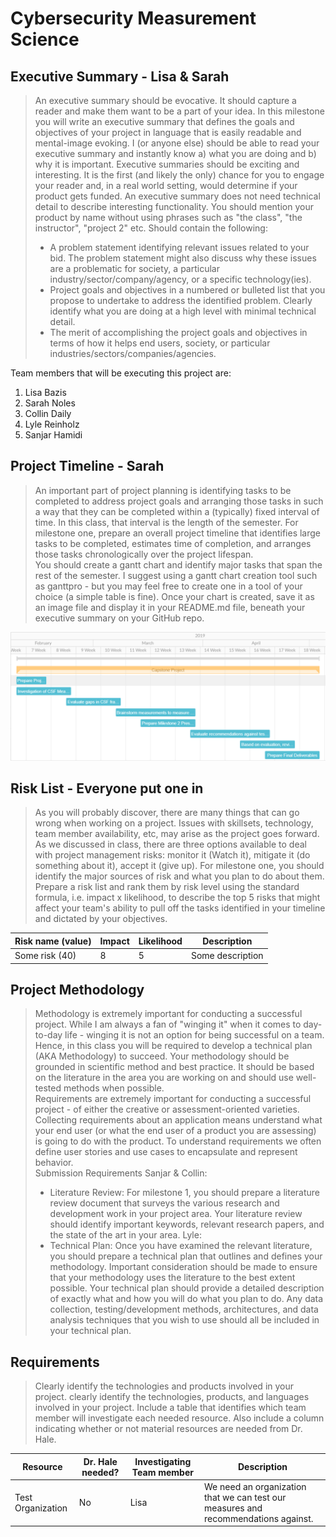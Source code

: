 # Cybersecurity Measurement Science

## Executive Summary - Lisa & Sarah

> An executive summary should be evocative. It should capture a reader and make them want to be a part of your idea. In this milestone you will write an executive summary that defines the goals and objectives of your project in language that is easily readable and mental-image evoking. I (or anyone else) should be able to read your executive summary and instantly know a) what you are doing and b) why it is important. Executive summaries should be exciting and interesting. It is the first (and likely the only) chance for you to engage your reader and, in a real world setting, would determine if your product gets funded. An executive summary does not need technical detail to describe interesting functionality. You should mention your product by name without using phrases such as "the class", "the instructor", "project 2" etc.
Should contain the following:
>- A problem statement identifying relevant issues related to your bid. The problem statement might also discuss why these issues are a problematic for society, a particular industry/sector/company/agency, or a specific technology(ies).  
>- Project goals and objectives in a numbered or bulleted list that you propose to undertake to address the identified problem. Clearly identify what you are doing at a high level with minimal technical detail.
>- The merit of accomplishing the project goals and objectives in terms of how it helps end users, society, or particular industries/sectors/companies/agencies.

Team members that will be executing this project are:
1. Lisa Bazis
2. Sarah Noles
3. Collin Daily
4. Lyle Reinholz
5. Sanjar Hamidi

## Project Timeline - Sarah

> An important part of project planning is identifying tasks to be completed to address project goals and arranging those tasks in such a way that they can be completed within a (typically) fixed interval of time. In this class, that interval is the length of the semester. For milestone one, prepare an overall project timeline that identifies large tasks to be completed, estimates time of completion, and arranges those tasks chronologically over the project lifespan.  
>You should create a gantt chart and identify major tasks that span the rest of the semester. I suggest using a gantt chart creation tool such as ganttpro - but you may feel free to create one in a tool of your choice (a simple table is fine). Once your chart is created, save it as an image file and display it in your README.md file, beneath your executive summary on your GitHub repo.

![Image of Project Timeline](resources/Capstone_Timeline.png)

## Risk List - Everyone put one in
>As you will probably discover, there are many things that can go wrong when working on a project. Issues with skillsets, technology, team member availability, etc, may arise as the project goes forward. As we discussed in class, there are three options available to deal with project management risks: monitor it (Watch it), mitigate it (do something about it), accept it (give up). For milestone one, you should identify the major sources of risk and what you plan to do about them. Prepare a risk list and rank them by risk level using the standard formula, i.e. impact x likelihood, to describe the top 5 risks that might affect your team's ability to pull off the tasks identified in your timeline and dictated by your objectives.

|Risk name (value)  | Impact     | Likelihood | Description |
|-------------------|------------|------------|-------------|
|Some risk (40) | 8 | 5 | Some description  |

## Project Methodology
>Methodology is extremely important for conducting a successful project. While I am always a fan of "winging it" when it comes to day-to-day life - winging it is not an option for being successful on a team. Hence, in this class you will be required to develop a technical plan (AKA Methodology) to succeed. Your methodology should be grounded in scientific method and best practice. It should be based on the literature in the area you are working on and should use well-tested methods when possible.  
>Requirements are extremely important for conducting a successful project - of either the creative or assessment-oriented varieties. Collecting requirements about an application means understand what your end user (or what the end user of a product you are assessing) is going to do with the product. To understand requirements we often define user stories and use cases to encapsulate and represent behavior.  
> Submission Requirements
Sanjar & Collin:
> - Literature Review: For milestone 1, you should prepare a literature review document that surveys the various research and development work in your project area. Your literature review should identify important keywords, relevant research papers, and the state of the art in your area.
Lyle:
> - Technical Plan: Once you have examined the relevant literature, you should prepare a technical plan that outlines and defines your methodology. Important consideration should be made to ensure that your methodology uses the literature to the best extent possible. Your technical plan should provide a detailed description of exactly what and how you will do what you plan to do.  Any data collection, testing/development methods, architectures, and data analysis techniques that you wish to use should all be included in your technical plan.

## Requirements
> Clearly identify the technologies and products involved in your project.  clearly identify the technologies, products, and languages involved in your project. Include a table that identifies which team member will investigate each needed resource. Also include a column indicating whether or not material resources are needed from Dr. Hale.

|Resource  | Dr. Hale needed? | Investigating Team member | Description |
|-------------------|---------|---------------------------|-------------|
|Test Organization| No | Lisa | We need an organization that we can test our measures and recommendations against.|
